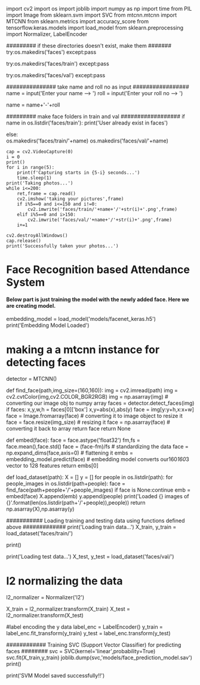 import cv2
import os
import joblib
import numpy as np
import time
from PIL import Image
from sklearn.svm import SVC
from mtcnn.mtcnn import MTCNN
from sklearn.metrics import accuracy_score
from tensorflow.keras.models import load_model
from sklearn.preprocessing import Normalizer, LabelEncoder

######### if these directories doesn't exist, make them #######
try:os.makedirs('faces')
except:pass

try:os.makedirs('faces/train')
except:pass

try:os.makedirs('faces/val')
except:pass


############### take name and roll no as input #################
name = input('Enter your name --> ')
roll = input('Enter your roll no --> ')

name = name+'-'+roll


######### make face folders in train and val ##################
if name in os.listdir('faces/train'):
    print('User already exist in faces')

else:    
    os.makedirs('faces/train/'+name)
    os.makedirs('faces/val/'+name)

    cap = cv2.VideoCapture(0)
    i = 0
    print()
    for i in range(5):
        print(f'Capturing starts in {5-i} seconds...')
        time.sleep(1)
    print('Taking photos...')
    while i<=200:
        ret,frame = cap.read()
        cv2.imshow('taking your pictures',frame)
        if i%5==0 and i<=150 and i!=0:
            cv2.imwrite('faces/train/'+name+'/'+str(i)+'.png',frame)
        elif i%5==0 and i>150:
            cv2.imwrite('faces/val/'+name+'/'+str(i)+'.png',frame)
        i+=1

    cv2.destroyAllWindows()
    cap.release()
    print('Successfully taken your photos...')



# Face Recognition based Attendance System
#### Below part is just training the model with the newly added face. Here we are creating model.

embedding_model = load_model('models/facenet_keras.h5')
print('Embedding Model Loaded')

# making a a mtcnn instance for detecting faces
detector = MTCNN()

def find_face(path,img_size=(160,160)):
    img = cv2.imread(path)
    img = cv2.cvtColor(img,cv2.COLOR_BGR2RGB)
    img = np.asarray(img) # converting our image obj to numpy array
    faces = detector.detect_faces(img)
    if faces:
        x,y,w,h = faces[0]['box']
        x,y=abs(x),abs(y)
        face = img[y:y+h,x:x+w]
        face = Image.fromarray(face) # converting it to image object to resize it
        face = face.resize(img_size) # resizing it
        face = np.asarray(face)      # converting it back to array
        return face
    return None


def embed(face):
    face = face.astype('float32')
    fm,fs = face.mean(),face.std()
    face = (face-fm)/fs # standardizing the data 
    face = np.expand_dims(face,axis=0) # flattening it
    embs = embedding_model.predict(face) # embedding model converts our160*160*3 vector to 128 features
    return embs[0]



def load_dataset(path):
    X = []
    y = []
    for people in os.listdir(path):
        for people_images in os.listdir(path+people):
            face = find_face(path+people+'/'+people_images)
            if face is None:continue
            emb = embed(face)
            X.append(emb)
            y.append(people)
        print('Loaded {} images of {}'.format(len(os.listdir(path+'/'+people)),people)) 
    return np.asarray(X),np.asarray(y)


########### Loading training and testing data using functions defined above #############
print('Loading train data...')
X_train, y_train = load_dataset('faces/train/')

print()

print('Loading test data...')
X_test, y_test = load_dataset('faces/val/')


# l2 normalizing the data
l2_normalizer = Normalizer('l2')

X_train = l2_normalizer.transform(X_train)
X_test  = l2_normalizer.transform(X_test)

#label encoding the y data
label_enc = LabelEncoder()
y_train = label_enc.fit_transform(y_train)
y_test = label_enc.transform(y_test)


############ Training SVC (Support Vector Classifier) for predicting faces ########
svc = SVC(kernel='linear',probability=True)
svc.fit(X_train,y_train)
joblib.dump(svc,'models/face_prediction_model.sav')
print()

print('SVM Model saved successfully!!')
